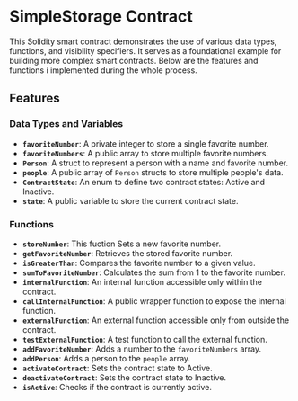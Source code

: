 # SimpleStorage Contract

This Solidity smart contract demonstrates the use of various data types, functions, and visibility specifiers. It serves as a foundational example for building more complex 
smart contracts. Below are the features and functions i implemented during the whole process.

## Features

### Data Types and Variables
* **`favoriteNumber`**: A private integer to store a single favorite number.
* **`favoriteNumbers`**: A public array to store multiple favorite numbers.
* **`Person`**: A struct to represent a person with a name and favorite number.
* **`people`**: A public array of `Person` structs to store multiple people's data.
* **`ContractState`**: An enum to define two contract states: Active and Inactive.
* **`state`**: A public variable to store the current contract state.

### Functions
* **`storeNumber`**: This fuction  Sets a new favorite number.
* **`getFavoriteNumber`**: Retrieves the stored favorite number.
* **`isGreaterThan`**: Compares the favorite number to a given value.
* **`sumToFavoriteNumber`**: Calculates the sum from 1 to the favorite number.
* **`internalFunction`**: An internal function accessible only within the contract.
* **`callInternalFunction`**: A public wrapper function to expose the internal function.
* **`externalFunction`**: An external function accessible only from outside the contract.
* **`testExternalFunction`**: A test function to call the external function.
* **`addFavoriteNumber`**: Adds a number to the `favoriteNumbers` array.
* **`addPerson`**: Adds a person to the `people` array.
* **`activateContract`**: Sets the contract state to Active.
* **`deactivateContract`**: Sets the contract state to Inactive.
* **`isActive`**: Checks if the contract is currently active.
